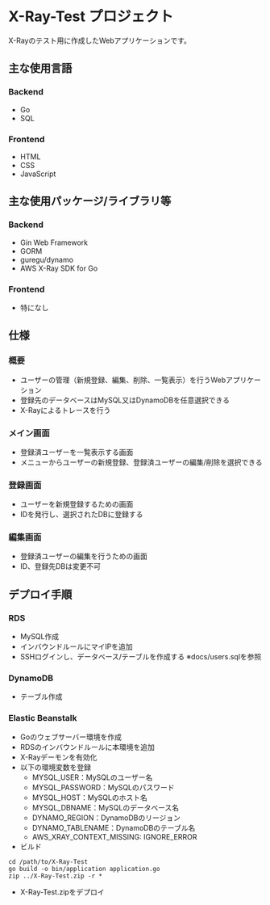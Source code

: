 # X-Ray-Test プロジェクト

X-Rayのテスト用に作成したWebアプリケーションです。

## 主な使用言語

### Backend

- Go
- SQL

### Frontend

- HTML
- CSS
- JavaScript

## 主な使用パッケージ/ライブラリ等

### Backend

- Gin Web Framework
- GORM
- guregu/dynamo
- AWS X-Ray SDK for Go

### Frontend

- 特になし

## 仕様

### 概要

- ユーザーの管理（新規登録、編集、削除、一覧表示）を行うWebアプリケーション
- 登録先のデータベースはMySQL又はDynamoDBを任意選択できる
- X-Rayによるトレースを行う

### メイン画面

- 登録済ユーザーを一覧表示する画面
- メニューからユーザーの新規登録、登録済ユーザーの編集/削除を選択できる

### 登録画面

- ユーザーを新規登録するための画面
- IDを発行し、選択されたDBに登録する

### 編集画面

- 登録済ユーザーの編集を行うための画面
- ID、登録先DBは変更不可

## デプロイ手順

### RDS

- MySQL作成
- インバウンドルールにマイIPを追加
- SSHログインし、データベース/テーブルを作成する ※docs/users.sqlを参照

### DynamoDB

- テーブル作成

### Elastic Beanstalk

- Goのウェブサーバー環境を作成
- RDSのインバウンドルールに本環境を追加
- X-Rayデーモンを有効化
- 以下の環境変数を登録
    - MYSQL_USER：MySQLのユーザー名
    - MYSQL_PASSWORD：MySQLのパスワード
    - MYSQL_HOST：MySQLのホスト名
    - MYSQL_DBNAME：MySQLのデータベース名
    - DYNAMO_REGION：DynamoDBのリージョン
    - DYNAMO_TABLENAME：DynamoDBのテーブル名
    - AWS_XRAY_CONTEXT_MISSING: IGNORE_ERROR
- ビルド
```
cd /path/to/X-Ray-Test
go build -o bin/application application.go
zip ../X-Ray-Test.zip -r *
```
- X-Ray-Test.zipをデプロイ
